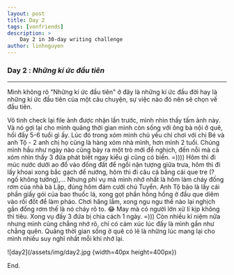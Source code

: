 ```yaml
---
layout: post
title: Day 2
tags: [vonfriends]
description: >
    Day 2 in 30-day writing challenge 
author: linhnguyen
---
```

### Day 2 : _Những kí ức đầu tiên_ 
---
Mình không rõ "Những kí ức đầu tiên" ở đây là những kí ức đầu đời hay là những kí ức đầu tiên của một câu chuyện, sự việc nào đó nên sẽ chọn vế đầu tiên.

Vô tình check lại file ảnh được nhận lần trước, mình nhìn thấy tấm ảnh này. Và nó gợi lại cho mình quãng thời gian mình còn sống với ông bà nội ở quê, hồi đấy 5-6 tuổi gì ấy. Lúc đó trong xóm mình chủ yếu chỉ chơi với chị Bé và anh Tộ - 2 anh chị họ cũng là hàng xóm nhà mình, hơn mình 2 tuổi. Chúng mình hầu như ngày nào cũng bày ra một trò mới để nghịch, đến nỗi mà cả xóm nhìn thấy 3 đứa phát biết ngay kiểu gì cũng có biến. =)))) Hôm thì đi múc nước dưới ao đổ vào đống đất để ngồi nặn tượng giữa trưa, hôm thì đi lấy khoai xong bắc gạch để nướng, hôm thì đi câu cá bằng cái que tre (? ngố không tưởng),... Nhưng phi vụ mà mình nhớ nhất là hôm làm cháy đống rơm của nhà bà Lập, đúng hôm đám cưới chú Tuyển. Anh Tộ bảo là lấy cái phần giấy gói của bao thuốc lá, xong gọt phần hồng hồng ở đầu que diêm vào rồi đốt để làm pháo. Chơi hăng lắm, xong ngu ngu thế nào lại nghịch gần đống rơm thế là nó cháy rõ to. :joy: May mà có người lớn xử lí kịp không thì tiêu. Xong vụ đấy 3 đứa bị chia cách 1 ngày. =))) Còn nhiều kỉ niệm nữa nhưng mình cũng chẳng nhớ rõ, chỉ có cảm xúc lúc đấy là mình gần như chẳng quên. Quãng thời gian sống ở quê có lẽ là những lúc mang lại cho mình nhiều suy nghĩ nhất mỗi khi nhớ lại.

![day2](/assets/img/day2.jpg {width=40px height=400px})

End.

                                 
